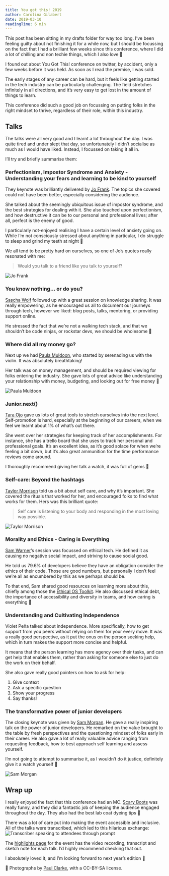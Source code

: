 ```yaml
---
title: You got this! 2019
author: Carolina Gilabert
date: 2019-03-10
readingTime: 6 min
---
```


This post has been sitting in my drafts folder for way too long. I’ve been feeling guilty about not finishing it for a while now, but I should be focussing on the fact that I had a brilliant few weeks since this conference, where I did a lot of chilling and non techie things, which I also love 💛

I found out about You Got This! conference on twitter, by accident, only a few weeks before it was held. As soon as I read the premise, I was sold. 

The early stages of any career can be hard, but it feels like getting started in the tech industry can be particularly challenging. The field stretches infinitely in all directions, and it’s very easy to get lost in the amount of things to learn.

This conference did such a good job on focussing on putting folks in the right mindset to thrive, regardless of their role, within this industry.

## Talks
The talks were all very good and I learnt a lot throughout the day. I was quite tired and under slept that day, so unfortunately I didn’t socialise as much as I would have liked. Instead, I focussed on taking it all in.

I’ll try and briefly summarise them:

### Perfectionism, Impostor Syndrome and Anxiety - Understanding your fears and learning to be kind to yourself

They keynote was brilliantly delivered by [Jo Frank](https://twitter.com/ThisIsJoFrank). The topics she covered could not have been better, especially considering the audience. 

She talked about the seemingly ubiquitous issue of impostor syndrome, and the best strategies for dealing with it. She also touched upon perfectionism, and how destructive it can be to our personal and professional lives; after all, perfect is the enemy of good. 

I particularly not-enjoyed realising I have a certain level of anxiety going on. While I’m not consciously stressed about anything in particular, I do struggle to sleep and grind my teeth at night 😬

We all tend to be pretty hard on ourselves, so one of Jo’s quotes really resonated with me:

> Would you talk to a friend like you talk to yourself?

![Jo Frank](/images/you-got-this-2019/jo_frank.jpg)

### You know nothing… or do you?

[Sascha Wolf](https://twitter.com/wolf4earth) followed up with a great session on knowledge sharing. It was really empowering, as he encouraged us all to document our journeys through tech, however we liked: blog posts, talks, mentoring, or providing support online.

He stressed the fact that we’re not a walking tech stack, and that we shouldn’t be code ninjas, or rockstar devs, we should be wholesome 💛

### Where did all my money go?

Next up we had [Paula Muldoon](https://twitter.com/FiddlersCode), who started by serenading us with the violin. It was absolutely breathtaking!

Her talk was on money management, and should be required viewing for folks entering the industry. She gave lots of great advice like understanding your relationship with money, budgeting, and looking out for free money 🤑

![Paula Muldoon](/images/you-got-this-2019/paula_muldoon.jpg)


### Junior.next()

[Tara Ojo](https://twitter.com/tara_ojo) gave us lots of great tools to stretch ourselves into the next level. Self-promotion is hard, especially at the beginning of our careers, when we feel we learnt about 1% of what’s out there.

She went over her strategies for keeping track of her accomplishments. For instance, she has a trello board that she uses to track her personal and professional goals. It’s an excellent idea, as it’s good solace for when we’re feeling a bit down, but it’s also great ammunition for the time performance reviews come around.

I thoroughly recommend giving her talk a watch, it was full of gems 💎 

### Self-care: Beyond the hashtags

[Taylor Morrison](https://twitter.com/taylorelysemo) told us a bit about self care, and why it’s important. She covered the rituals that worked for her, and encouraged folks to find what works for them. Hers was this brilliant quote:

> Self care is listening to your body and responding in the most loving way possible.

![Taylor Morrison](/images/you-got-this-2019/taylor_morrison.jpg)


### Morality and Ethics - Caring is Everything

[Sam Warner](https://twitter.com/sjwarner_)’s session was focussed on ethical tech. He defined it as causing no negative social impact, and striving to cause social good.

He told us 79.6% of developers believe they have an obligation consider the ethics of their code. Those are good numbers, but personally I don’t feel we’re all as encumbered by this as we perhaps should be.

To that end, Sam shared good resources on learning more about this, chiefly among those the [Ethical OS Toolkit](https://ethicalos.org). He also discussed ethical debt, the importance of accessibility and diversity in teams, and how caring is everything 💛

### Understanding and Cultivating Independence

Violet Peña talked about independence. More specifically, how to get support from you peers without relying on them for your every move. It was a really good perspective, as it put the onus on the person seeking help, which in turn makes the support more concise and helpful.

It means that the person learning has more agency over their tasks, and can get help that enables them, rather than asking for someone else to just do the work on their behalf.

She also gave really good pointers on how to ask for help:

1. Give context
2. Ask a specific question
3. Show your progress
4. Say thanks!

### The transformative power of junior developers

The closing keynote was given by [Sam Morgan](https://twitter.com/sjmog1). He gave a really inspiring talk on the power of junior developers. He remarked on the value brought to the table by fresh perspectives and the questioning mindset of folks early in their career. He also gave a lot of really valuable advice ranging from requesting feedback, how to best approach self learning and assess yourself.

I’m not going to attempt to summarise it, as I wouldn’t do it justice, definitely give it a watch yourself 🙂

![Sam Morgan](/images/you-got-this-2019/sam_morgan.jpg)


## Wrap up
I really enjoyed the fact that this conference had an MC. [Scary Boots](https://twitter.com/schrodingerskit) was really funny, and they did a fantastic job of keeping the audience engaged throughout the day. They also had the best lab coat dyeing tips 🙂

There was a lot of care put into making the event accessible and inclusive. All of the talks were transcribed, which led to this hilarious exchange:
![Transcriber speaking to attendees through prompt](/images/you-got-this-2019/transcription.jpg)

The [highlights page](https://2019.yougotthis.io/highlights) for the event has the video recording, transcript and sketch note for each talk. I’d highly recommend checking that out.

I absolutely loved it, and I’m looking forward to next year’s edition 🙂

📸 Photographs by [Paul Clarke](https://twitter.com/paul_clarke), with a CC-BY-SA license.

